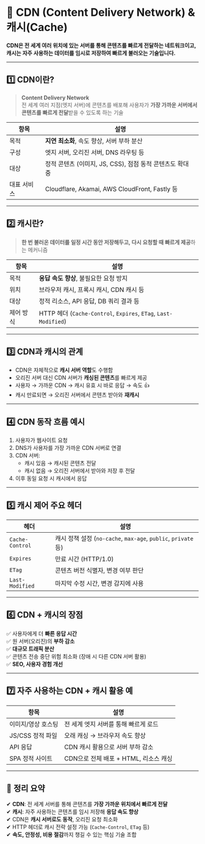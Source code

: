 # 🚀 CDN (Content Delivery Network) & 캐시(Cache)

**CDN은 전 세계 여러 위치에 있는 서버를 통해 콘텐츠를 빠르게 전달하는 네트워크이고,  
캐시는 자주 사용하는 데이터를 임시로 저장하여 빠르게 불러오는 기술입니다.**

---

## 1️⃣ CDN이란?

> **Content Delivery Network**  
전 세계 여러 지점(엣지 서버)에 콘텐츠를 배포해 사용자가 **가장 가까운 서버에서 콘텐츠를 빠르게 전달**받을 수 있도록 하는 기술

| 항목      | 설명 |
|-----------|------|
| 목적      | **지연 최소화**, 속도 향상, 서버 부하 분산 |
| 구성      | 엣지 서버, 오리진 서버, DNS 라우팅 등 |
| 대상      | 정적 콘텐츠 (이미지, JS, CSS), 점점 동적 콘텐츠도 확대 중 |
| 대표 서비스 | Cloudflare, Akamai, AWS CloudFront, Fastly 등 |

---

## 2️⃣ 캐시란?

> **한 번 불러온 데이터를 일정 시간 동안 저장해두고, 다시 요청할 때 빠르게 제공**하는 메커니즘

| 항목      | 설명 |
|-----------|------|
| 목적      | **응답 속도 향상**, 불필요한 요청 방지 |
| 위치      | 브라우저 캐시, 프록시 캐시, CDN 캐시 등 |
| 대상      | 정적 리소스, API 응답, DB 쿼리 결과 등 |
| 제어 방식 | HTTP 헤더 (`Cache-Control`, `Expires`, `ETag`, `Last-Modified`) |

---

## 3️⃣ CDN과 캐시의 관계

- CDN은 자체적으로 **캐시 서버 역할**도 수행함
- 오리진 서버 대신 CDN 서버가 **캐싱된 콘텐츠**를 빠르게 제공
- 사용자 → 가까운 CDN → 캐시 유효 시 바로 응답 → 속도 👍
- 캐시 만료되면 → 오리진 서버에서 콘텐츠 받아와 **재캐시**

---

## 4️⃣ CDN 동작 흐름 예시

1. 사용자가 웹사이트 요청
2. DNS가 사용자를 가장 가까운 CDN 서버로 연결
3. CDN 서버:
   - 캐시 있음 → 캐시된 콘텐츠 전달
   - 캐시 없음 → 오리진 서버에서 받아와 저장 후 전달
4. 이후 동일 요청 시 캐시에서 응답

---

## 5️⃣ 캐시 제어 주요 헤더

| 헤더           | 설명 |
|----------------|------|
| `Cache-Control` | 캐시 정책 설정 (`no-cache`, `max-age`, `public`, `private` 등) |
| `Expires`       | 만료 시간 (HTTP/1.0) |
| `ETag`          | 콘텐츠 버전 식별자, 변경 여부 판단 |
| `Last-Modified` | 마지막 수정 시간, 변경 감지에 사용 |

---

## 6️⃣ CDN + 캐시의 장점

✅ 사용자에게 더 **빠른 응답 시간**  
✅ 원 서버(오리진)의 **부하 감소**  
✅ **대규모 트래픽 분산**  
✅ 콘텐츠 전송 중단 위험 최소화 (장애 시 다른 CDN 서버 활용)  
✅ **SEO, 사용자 경험 개선**  

---

## 7️⃣ 자주 사용하는 CDN + 캐시 활용 예

| 항목               | 설명 |
|--------------------|------|
| 이미지/영상 호스팅 | 전 세계 엣지 서버를 통해 빠르게 로드 |
| JS/CSS 정적 파일   | 오래 캐싱 → 브라우저 속도 향상 |
| API 응답           | CDN 캐시 활용으로 서버 부하 감소 |
| SPA 정적 사이트    | CDN으로 전체 배포 + HTML, 리소스 캐싱 |

---

## 🎯 정리 요약

✔ **CDN**: 전 세계 서버를 통해 콘텐츠를 **가장 가까운 위치에서 빠르게 전달**  
✔ **캐시**: 자주 사용하는 콘텐츠를 임시 저장해 **응답 속도 향상**  
✔ CDN은 **캐시 서버로도 동작**, 오리진 요청 최소화  
✔ HTTP 헤더로 캐시 전략 설정 가능 (`Cache-Control`, `ETag` 등)  
✔ **속도, 안정성, 비용 절감**까지 챙길 수 있는 핵심 기술 조합
